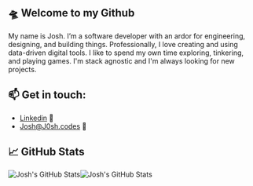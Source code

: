 
## 🛸 Welcome to my Github
My name is Josh. I’m a software developer with an ardor for engineering, designing, and building things. Professionally, I love creating and using data-driven digital tools. I like to spend my own time exploring, tinkering, and playing games. I'm stack agnostic and I'm always looking for new projects. 

## 📫 Get in touch:
* <a href="https://www.linkedin.com/in/jr0zenberg/" target="_blank">Linkedin</a> :briefcase:
* <a href="mailto:josh@j0sh.codes" target="_blank">Josh@J0sh.codes</a> :email:

## &#x1f4c8; GitHub Stats
<img align="center" src="https://github-readme-stats.vercel.app/api/top-langs/?username=J05hr&theme=dracula" alt="Josh's GitHub Stats"/><img align="center" src="https://github-readme-stats.vercel.app/api/?username=J05hr&theme=dracula&count_private=True&show_icons=true&line_height=40" alt="Josh's GitHub Stats"/>
